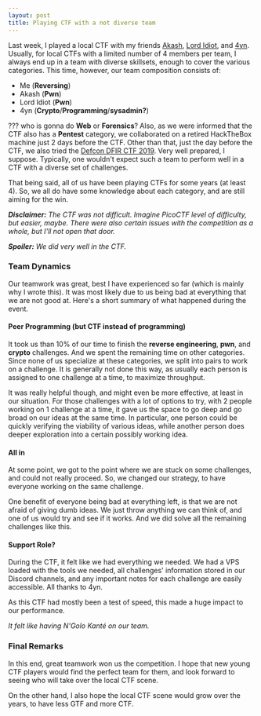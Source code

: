 ```yaml
---
layout: post
title: Playing CTF with a not diverse team
---
```


Last week, I played a local CTF with my friends [Akash](http://enigmatrix.me/), [Lord Idiot](https://blog.idiot.sg/), and [4yn](https://imp.ress.me/). Usually, for local CTFs with a limited number of 4 members per team, I always end up in a team with diverse skillsets, enough to cover the various categories. This time, however, our team composition consists of:

* Me (**Reversing**)
* Akash (**Pwn**)
* Lord Idiot (**Pwn**)
* 4yn (**Crypto**/**Programming**/**sysadmin?**)

??? who is gonna do **Web** or **Forensics**? Also, as we were informed that the CTF also has a **Pentest** category, we collaborated on a retired HackTheBox machine just 2 days before the CTF. Other than that, just the day before the CTF, we also tried the [Defcon DFIR CTF 2019](https://defcon2019.ctfd.io/challenges). Very well prepared, I suppose. Typically, one wouldn't expect such a team to perform well in a CTF with a diverse set of challenges.

That being said, all of us have been playing CTFs for some years (at least 4). So, we all do have some knowledge about each category, and are still aiming for the win.

***Disclaimer:** The CTF was not difficult. Imagine PicoCTF level of difficulty, but easier, maybe. There were also certain issues with the competition as a whole, but I'll not open that door.*

***Spoiler:** We did very well in the CTF.*

### Team Dynamics

Our teamwork was great, best I have experienced so far (which is mainly why I wrote this). It was most likely due to us being bad at everything that we are not good at. Here's a short summary of what happened during the event.

#### Peer Programming (but CTF instead of programming)

It took us than 10% of our time to finish the **reverse engineering**, **pwn**, and **crypto** challenges. And we spent the remaining time on other categories. Since none of us specialize at these categories, we split into pairs to work on a challenge. It is generally not done this way, as usually each person is assigned to one challenge at a time, to maximize throughput.

It was really helpful though, and might even be more effective, at least in our situation. For those challenges with a lot of options to try, with 2 people working on 1 challenge at a time, it gave us the space to go deep and go broad on our ideas at the same time. In particular, one person could be quickly verifying the viability of various ideas, while another person does deeper exploration into a certain possibly working idea.

#### All in

At some point, we got to the point where we are stuck on some challenges, and could not really proceed. So, we changed our strategy, to have everyone working on the same challenge.

One benefit of everyone being bad at everything left, is that we are not afraid of giving dumb ideas. We just throw anything we can think of, and one of us would try and see if it works. And we did solve all the remaining challenges like this.

#### Support Role?

During the CTF, it felt like we had everything we needed. We had a VPS loaded with the tools we needed, all challenges' information stored in our Discord channels, and any important notes for each challenge are easily accessible. All thanks to 4yn.

As this CTF had mostly been a test of speed, this made a huge impact to our performance.

*It felt like having N'Golo Kanté on our team.*

### Final Remarks

In this end, great teamwork won us the competition. I hope that new young CTF players would find the perfect team for them, and look forward to seeing who will take over the local CTF scene.

On the other hand, I also hope the local CTF scene would grow over the years, to have less GTF and more CTF.
